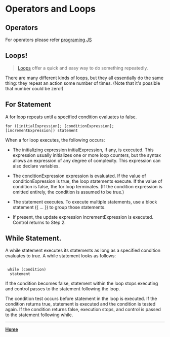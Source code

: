 # Operators and Loops

## Operators

For operators please refer [programing JS](pjs.md)

## Loops!

> [Loops](https://developer.mozilla.org/en-US/docs/Web/JavaScript/Guide/Loops_and_iteration) offer a quick and easy way to do something repeatedly. 

There are many different kinds of loops, but they all essentially do the same thing: they repeat an action some number of times. (Note that it's possible that number could be zero!)

## For Statement

A for loop repeats until a specified condition evaluates to false. 

` for ([initialExpression]; [conditionExpression]; [incrementExpression])
  statement `

When a for loop executes, the following occurs:

- The initializing expression initialExpression, if any, is executed. This expression usually initializes one or more loop counters, but the syntax allows an expression of any degree of complexity. This expression can also declare variables.

- The conditionExpression expression is evaluated. If the value of conditionExpression is true, the loop statements execute. If the value of condition is false, the for loop terminates. (If the condition expression is omitted entirely, the condition is assumed to be true.)

- The statement executes. To execute multiple statements, use a block statement ({ ... }) to group those statements.

- If present, the update expression incrementExpression is executed.
Control returns to Step 2.

## While Statement.

A while statement executes its statements as long as a specified condition evaluates to true. A while statement looks as follows:

```

 while (condition)
  statement

```

If the condition becomes false, statement within the loop stops executing and control passes to the statement following the loop.

The condition test occurs before statement in the loop is executed. If the condition returns true, statement is executed and the condition is tested again. If the condition returns false, execution stops, and control is passed to the statement following while.

***

[**Home**](https://slayerr1.github.io/reading-notes/)